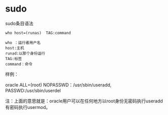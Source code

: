 # sudo 

sudo条目语法
```
who host=(runas)  TAG:command

who ：运行者用户名
host:主机
runad:以那个身份运行
TAG:标签
command：命令
```

样例： 

oracle ALL=(root) NOPASSWD：/usr/sbin/useradd, PASSWD:/usr/sbin/userdel

注：上面的意思就是：oracle用户可以在任何地方以root身份无密码执行useradd有密码执行usermod。
